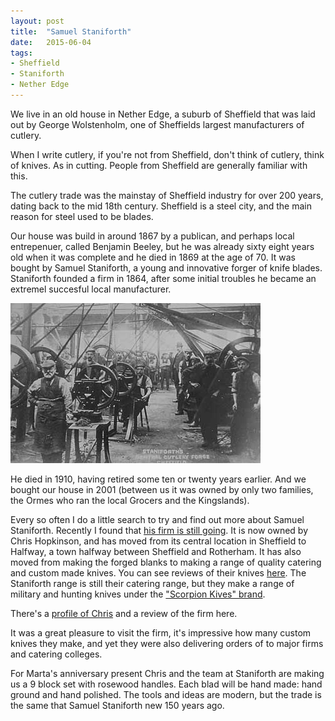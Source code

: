 ```yaml
---
layout: post
title:  "Samuel Staniforth"
date:   2015-06-04 
tags: 
- Sheffield 
- Staniforth 
- Nether Edge
---
```


We live in an old house in Nether Edge, a suburb of Sheffield that was laid out by George Wolstenholm, one of Sheffields largest manufacturers of cutlery.

When I write cutlery, if you're not from Sheffield, don't think of cutlery, think of knives. As in cutting. People from Sheffield are generally familiar with this.

The cutlery trade was the mainstay of Sheffield industry for over 200 years, dating back to the mid 18th century. Sheffield is a steel city, and the main reason for steel used to be blades.

Our house was build in around 1867 by a publican, and perhaps local entrepenuer,  called Benjamin Beeley, but he was already sixty eight years old when it was complete and he died in 1869 at the age of 70. It was bought by Samuel Staniforth, a young and innovative forger of knife blades. Staniforth founded a firm in 1864, after some initial troubles he became an extremel succesful local manufacturer.

![](assets/staniforth905.jpg)

He died in 1910, having retired some ten or twenty years earlier. And we bought our house in 2001 (between us it was owned by only two families, the Ormes who ran the local Grocers and the Kingslands).

Every so often I do a little search to try and find out more about Samuel Staniforth. Recently I found that [his firm is still going](http://www.s-staniforth.co.uk). It is now owned by Chris Hopkinson, and has moved from its central location in Sheffield to Halfway, a town halfway between Sheffield and Rotherham. It has also moved from making the forged blanks to making a range of quality catering and custom made knives. You can see reviews of their knives [here](http://survivalcache.com/survival-gear-review-parry-blade-survival-knife/). The Staniforth range is still their catering range, but they make a range of military and hunting knives under the ["Scorpion Kives" brand](http://www.scorpionknives.com/).

There's a [profile of Chris](https://magazine.fighttimes.com/samuel-staniforth-ltds-chris-hopkinson/) and a review of the firm here.

It was a great pleasure to visit the firm, it's impressive how many custom knives they make, and yet they were also delivering orders of to major firms and catering colleges. 

For Marta's anniversary present Chris and the team at Staniforth are making us a 9 block set with rosewood handles. Each blad will be hand made: hand ground and hand polished. The tools and ideas are modern, but the trade is the same that Samuel Staniforth new 150 years ago.